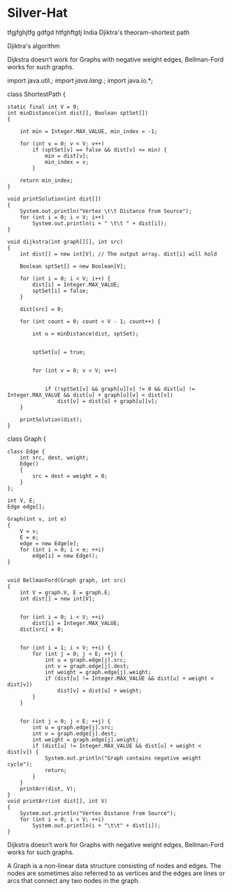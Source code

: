 # Silver-Hat

tfgjfghjtfg
gdfgd
htfghftgtj
India
Djiktra's theoram-shortest path


Djiktra's algorithm


Dijkstra doesn’t work for Graphs with negative weight edges, Bellman-Ford works for such graphs.


import java.util.*; 
import java.lang.*; 
import java.io.*; 
  

class ShortestPath { 
    
    static final int V = 9; 
    int minDistance(int dist[], Boolean sptSet[]) 
    { 
      
        int min = Integer.MAX_VALUE, min_index = -1; 
  
        for (int v = 0; v < V; v++) 
            if (sptSet[v] == false && dist[v] <= min) { 
                min = dist[v]; 
                min_index = v; 
            } 
  
        return min_index; 
    } 

    void printSolution(int dist[]) 
    { 
        System.out.println("Vertex \t\t Distance from Source"); 
        for (int i = 0; i < V; i++) 
            System.out.println(i + " \t\t " + dist[i]); 
    } 
 
    void dijkstra(int graph[][], int src) 
    { 
        int dist[] = new int[V]; // The output array. dist[i] will hold 
   
        Boolean sptSet[] = new Boolean[V]; 
  
        for (int i = 0; i < V; i++) { 
            dist[i] = Integer.MAX_VALUE; 
            sptSet[i] = false; 
        } 
  
        dist[src] = 0; 
  
        for (int count = 0; count < V - 1; count++) { 
         
            int u = minDistance(dist, sptSet); 
  
            
            sptSet[u] = true; 
  
          
            for (int v = 0; v < V; v++) 
  
            
                if (!sptSet[v] && graph[u][v] != 0 && dist[u] != Integer.MAX_VALUE && dist[u] + graph[u][v] < dist[v]) 
                    dist[v] = dist[u] + graph[u][v]; 
        } 
  
        printSolution(dist); 
    }

class Graph { 
   
    class Edge { 
        int src, dest, weight; 
        Edge() 
        { 
            src = dest = weight = 0; 
        } 
    }; 
  
    int V, E; 
    Edge edge[]; 
  
    Graph(int v, int e) 
    { 
        V = v; 
        E = e; 
        edge = new Edge[e]; 
        for (int i = 0; i < e; ++i) 
            edge[i] = new Edge(); 
    } 
  
   
    void BellmanFord(Graph graph, int src) 
    { 
        int V = graph.V, E = graph.E; 
        int dist[] = new int[V]; 
  
    
        for (int i = 0; i < V; ++i) 
            dist[i] = Integer.MAX_VALUE; 
        dist[src] = 0; 
  
  
        for (int i = 1; i < V; ++i) { 
            for (int j = 0; j < E; ++j) { 
                int u = graph.edge[j].src; 
                int v = graph.edge[j].dest; 
                int weight = graph.edge[j].weight; 
                if (dist[u] != Integer.MAX_VALUE && dist[u] + weight < dist[v]) 
                    dist[v] = dist[u] + weight; 
            } 
        } 
  
       
        for (int j = 0; j < E; ++j) { 
            int u = graph.edge[j].src; 
            int v = graph.edge[j].dest; 
            int weight = graph.edge[j].weight; 
            if (dist[u] != Integer.MAX_VALUE && dist[u] + weight < dist[v]) { 
                System.out.println("Graph contains negative weight cycle"); 
                return; 
            } 
        } 
        printArr(dist, V); 
    } 
    void printArr(int dist[], int V) 
    { 
        System.out.println("Vertex Distance from Source"); 
        for (int i = 0; i < V; ++i) 
            System.out.println(i + "\t\t" + dist[i]); 
    } 
  
  

Dijkstra doesn’t work for Graphs with negative weight edges, Bellman-Ford works for such graphs.

A Graph is a non-linear data structure consisting of nodes and edges. The nodes are sometimes also referred to as vertices and the edges are lines or arcs that connect any two nodes in the graph. 


